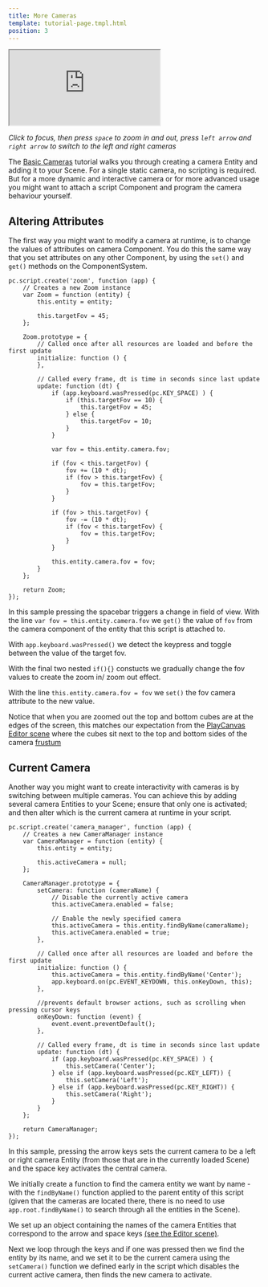 ```yaml
---
title: More Cameras
template: tutorial-page.tmpl.html
position: 3
---
```


<iframe src="http://apps.playcanvas.com/playcanvas/tutorials/more_cameras?overlay=false" ></iframe>

*Click to focus, then press `space` to zoom in and out, press `left arrow` and `right arrow` to switch to the left and right cameras*

The [Basic Cameras][1] tutorial walks you through creating a camera Entity and adding it to your Scene. For a single static camera, no scripting is required. But for a more dynamic and interactive camera or for more advanced usage you might want to attach a script Component and program the camera behaviour yourself.

## Altering Attributes

The first way you might want to modify a camera at runtime, is to change the values of attributes on camera Component. You do this the same way that you set attributes on any other Component, by using the `set()` and `get()`
methods on the ComponentSystem.

~~~javascript~~~
pc.script.create('zoom', function (app) {
    // Creates a new Zoom instance
    var Zoom = function (entity) {
        this.entity = entity;

        this.targetFov = 45;
    };

    Zoom.prototype = {
        // Called once after all resources are loaded and before the first update
        initialize: function () {
        },

        // Called every frame, dt is time in seconds since last update
        update: function (dt) {
            if (app.keyboard.wasPressed(pc.KEY_SPACE) ) {
                if (this.targetFov == 10) {
                    this.targetFov = 45;
                } else {
                    this.targetFov = 10;
                }
            }

            var fov = this.entity.camera.fov;

            if (fov < this.targetFov) {
                fov += (10 * dt);
                if (fov > this.targetFov) {
                    fov = this.targetFov;
                }
            }

            if (fov > this.targetFov) {
                fov -= (10 * dt);
                if (fov < this.targetFov) {
                    fov = this.targetFov;
                }
            }

            this.entity.camera.fov = fov;
        }
    };

    return Zoom;
});
~~~

In this sample pressing the spacebar triggers a change in field of view. With the line `var fov = this.entity.camera.fov` we `get()` the value of `fov` from the camera component of the entity that this script is attached to.

With `app.keyboard.wasPressed()` we detect the keypress and toggle between the value of the target fov.

With the final two nested `if(){}` constucts we gradually change the fov values to create the zoom in/ zoom out effect.

With the line `this.entity.camera.fov = fov` we `set()` the fov camera attribute to the new value.

Notice that when you are zoomed out the top and bottom cubes are at the edges of the screen, this matches our expectation from the [PlayCanvas Editor scene][3] where the cubes sit next to the
top and bottom sides of the camera [frustum][2]

## Current Camera

Another way you might want to create interactivity with cameras is by switching between multiple cameras. You can achieve this by adding several camera Entities to your Scene; ensure that only one is activated; and then alter which is the current camera at runtime in your script.

~~~javascript~~~
pc.script.create('camera_manager', function (app) {
    // Creates a new CameraManager instance
    var CameraManager = function (entity) {
        this.entity = entity;

        this.activeCamera = null;
    };

    CameraManager.prototype = {
        setCamera: function (cameraName) {
            // Disable the currently active camera
            this.activeCamera.enabled = false;

            // Enable the newly specified camera
            this.activeCamera = this.entity.findByName(cameraName);
            this.activeCamera.enabled = true;
        },

        // Called once after all resources are loaded and before the first update
        initialize: function () {
            this.activeCamera = this.entity.findByName('Center');
            app.keyboard.on(pc.EVENT_KEYDOWN, this.onKeyDown, this);
        },

        //prevents default browser actions, such as scrolling when pressing cursor keys
        onKeyDown: function (event) {
            event.event.preventDefault();
        },

        // Called every frame, dt is time in seconds since last update
        update: function (dt) {
            if (app.keyboard.wasPressed(pc.KEY_SPACE) ) {
                this.setCamera('Center');
            } else if (app.keyboard.wasPressed(pc.KEY_LEFT)) {
                this.setCamera('Left');
            } else if (app.keyboard.wasPressed(pc.KEY_RIGHT)) {
                this.setCamera('Right');
            }
        }
    };

    return CameraManager;
});
~~~

In this sample, pressing the arrow keys sets the current camera to be a left or right camera Entity (from those that are in the currently loaded Scene) and the space key activates the central camera.

We initially  create a function to find the camera entity we want by name - with the `findByName()` function applied to the parent entity of this script (given that the cameras are located there, there is no need to use `app.root.findByName()` to search through all the entities in the Scene).

We set up an object containing the names of the camera Entities that correspond to the arrow and space keys [(see the Editor scene)][3].

Next we loop through the keys and if one was pressed then we find the entity by its name, and we set it to be the current camera using the `setCamera()` function we defined early in the script which disables the current active camera, then finds the new camera to activate.

[1]: /tutorials/beginner/basic-cameras/
[2]: https://en.wikipedia.org/wiki/Frustum
[3]: https://playcanvas.com/editor/scene/329672


